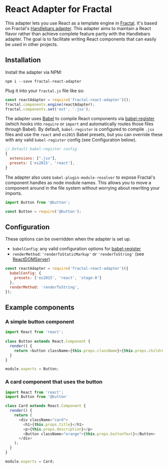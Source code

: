 # React Adapter for Fractal

This adapter lets you use React as a template engine in [Fractal](http://fractal.build). It's based on Fractal's [Handlebars adapter](https://github.com/frctl/handlebars). This adapter aims to maintain a React flavor rather than achieve complete feature parity with the Handlebars adapter. The goal is to facilitate writing React components that can easily be used in other projects.

## Installation

Install the adapter via NPM:

```
npm i --save fractal-react-adapter
```

Plug it into your `fractal.js` file like so: 

```javascript
const reactAdapter = require('fractal-react-adapter')();
fractal.components.engine(reactAdapter);
fractal.components.set('ext', '.jsx');
```

The adapter uses [Babel](https://babeljs.io) to compile React components via [babel-register](https://babeljs.io/docs/usage/babel-register/) (which hooks into `require` or `import` and automatically routes those files through Babel). By default, `babel-register` is configured to compile `.jsx` files and use the `react` and `es2015` Babel presets, but you can override these with any valid `babel-register` config (see Configuration below).

```javascript
// Default babel-register config
{
  extensions: [".jsx"],
  presets: ['es2015', 'react'],
}
```

The adapter also uses `babel-plugin-module-resolver` to expose Fractal's component handles as node module names. This allows you to move a component around in the file system without worrying about rewriting your imports.

```javascript
import Button from '@button';
```

```javascript
const Button = require('@button');
```

## Configuration

These options can be overridden when the adapter is set up. 

* `babelConfig`: any valid configuration options for [babel-register](https://babeljs.io/docs/usage/babel-register/)
* `renderMethod`: `'renderToStaticMarkup'` or `'renderToString'` (see [ReactDOMServer](https://facebook.github.io/react/docs/react-dom-server.html))

```javascript
const reactAdapter = require('fractal-react-adapter')({
  babelConfig: {
    presets: ['es2015', 'react', 'stage-0']
  },
  renderMethod: 'renderToString',
});
```

## Example components

### A simple button component

```javascript
import React from 'react';
 
class Button extends React.Component {
  render() {
    return <button className={this.props.className}>{this.props.children}</button>
  }
}

module.exports = Button;
```

### A card component that uses the button

```javascript
import React from 'react';
import Button from '@button'

class Card extends React.Component {
  render() {
    return (
      <div className="card">
        <h1>{this.props.title}</h1>
        <p>{this.props.description}</p>
        <Button className="orange">{this.props.buttonText}</Button>        
      </div>
    );
  }
}

module.exports = Card;
```